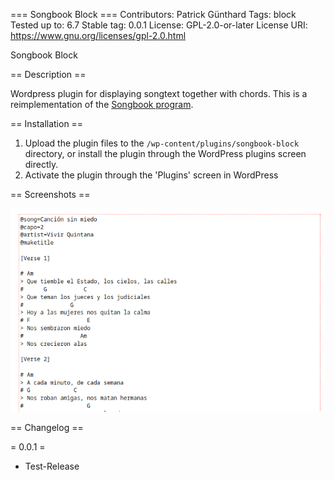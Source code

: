=== Songbook Block ===
Contributors:      Patrick Günthard
Tags:              block
Tested up to:      6.7
Stable tag:        0.0.1
License:           GPL-2.0-or-later
License URI:       https://www.gnu.org/licenses/gpl-2.0.html

Songbook Block

== Description ==

Wordpress plugin for displaying songtext together with chords. This is a reimplementation of the [Songbook program](https://github.com/patrickgue/songbook).

== Installation ==

1. Upload the plugin files to the `/wp-content/plugins/songbook-block` directory, or install the plugin through the WordPress plugins screen directly.
1. Activate the plugin through the 'Plugins' screen in WordPress



== Screenshots ==

![](./assets/screenshot.png)

== Changelog ==

= 0.0.1 =
* Test-Release
